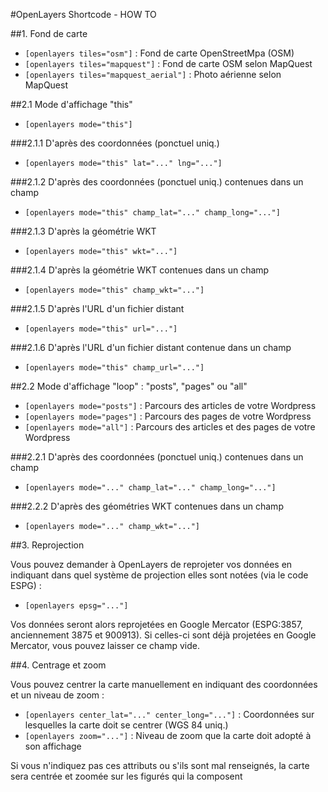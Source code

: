 #OpenLayers Shortcode - HOW TO

##1. Fond de carte

- `[openlayers tiles="osm"]` : Fond de carte OpenStreetMpa (OSM)
- `[openlayers tiles="mapquest"]` : Fond de carte OSM selon MapQuest
- `[openlayers tiles="mapquest_aerial"]` : Photo aérienne selon MapQuest

##2.1 Mode d'affichage "this"

- `[openlayers mode="this"]`

###2.1.1 D'après des coordonnées (ponctuel uniq.)

- `[openlayers mode="this" lat="..." lng="..."]`

###2.1.2 D'après des coordonnées (ponctuel uniq.) contenues dans un champ

- `[openlayers mode="this" champ_lat="..." champ_long="..."]`

###2.1.3 D'après la géométrie WKT

- `[openlayers mode="this" wkt="..."]`

###2.1.4 D'après la géométrie WKT contenues dans un champ

- `[openlayers mode="this" champ_wkt="..."]`

###2.1.5 D'après l'URL d'un fichier distant

- `[openlayers mode="this" url="..."]`

###2.1.6 D'après l'URL d'un fichier distant contenue dans un champ

- `[openlayers mode="this" champ_url="..."]`

##2.2 Mode d'affichage "loop" : "posts", "pages" ou "all"

- `[openlayers mode="posts"]` : Parcours des articles de votre Wordpress
- `[openlayers mode="pages"]` : Parcours des pages de votre Wordpress
- `[openlayers mode="all"]` : Parcours des articles et des pages de votre Wordpress

###2.2.1 D'après des coordonnées (ponctuel uniq.) contenues dans un champ

- `[openlayers mode="..." champ_lat="..." champ_long="..."]`

###2.2.2 D'après des géométries WKT contenues dans un champ

- `[openlayers mode="..." champ_wkt="..."]`

##3. Reprojection

Vous pouvez demander à OpenLayers de reprojeter vos données en indiquant dans quel système de projection elles sont notées (via le code ESPG) :

- `[openlayers epsg="..."]`

Vos données seront alors reprojetées en Google Mercator (ESPG:3857, anciennement 3875 et 900913). Si celles-ci sont déjà projetées en Google Mercator, vous pouvez laisser ce champ vide. 

##4. Centrage et zoom

Vous pouvez centrer la carte manuellement en indiquant des coordonnées et un niveau de zoom :

- `[openlayers center_lat="..." center_long="..."]` : Coordonnées sur lesquelles la carte doit se centrer (WGS 84 uniq.)
- `[openlayers zoom="..."]` : Niveau de zoom que la carte doit adopté à son affichage

Si vous n'indiquez pas ces attributs ou s'ils sont mal renseignés, la carte sera centrée et zoomée sur les figurés qui la composent